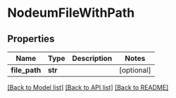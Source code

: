 # NodeumFileWithPath

## Properties
Name | Type | Description | Notes
------------ | ------------- | ------------- | -------------
**file_path** | **str** |  | [optional] 

[[Back to Model list]](../README.md#documentation-for-models) [[Back to API list]](../README.md#documentation-for-api-endpoints) [[Back to README]](../README.md)



